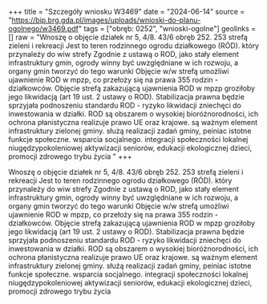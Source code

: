 +++
title = "Szczegóły wniosku W3469"
date = "2024-06-14"
source = "https://bip.brg.gda.pl/images/uploads/wnioski-do-planu-ogolnego/w3469.pdf"
tags = ["obręb: 0252", "wnioski-ogolne"]
geolinks = []
raw = "Wnoszę o objęcie działek nr 5, 4/8. 43/6 obręb 252. 253 strefą zieleni i rekreacji Jest to teren rodzinnego ogrodu działkowego (RÓD). który przynależy do wiw strefy Zgodnie z ustawą o ROD, jako stały  element infrastruktury gmin, ogrody winny być uwzględniane w ich rozwoju, a organy gmin tworzyć do tego warunki Objęcie w/w strefą umożliwi ujawnienie ROD w mpzp, co przełoży się na prawa 355 rodzin -  działkowców. Objęcie strefą zakazującą ujawnienia ROD w mpzp groziłoby jego likwidacją (art 19 ust. 2 ustawy  o ROD). Stabilizacja prawna będzie sprzyjała podnoszeniu standardu ROD - ryzyko likwidacji zniechęci do inwestowania w działki. ROD są obszarem o wysokiej bioróżnorodności, ich ochrona płanistyczna realizuje prawo UE oraz krajowe. są ważnym element infrastruktury zielonej gminy. służą realizacji zadań gminy, peiniac istotne funkcje społeczne. wsparcia socjalnego. integracji społeczności lokalnej  niugędzypokoleniowej aktywizacji seniorów, edukacji ekologicznej dzieci, promocji zdrowego trybu życia "
+++

Wnoszę o objęcie działek nr 5, 4/8. 43/6 obręb 252. 253 strefą zieleni i rekreacji Jest to teren
rodzinnego ogrodu działkowego (RÓD). który przynależy do wiw strefy Zgodnie z ustawą o ROD, jako stały 
element infrastruktury gmin, ogrody winny być uwzględniane w ich rozwoju, a organy gmin tworzyć do tego
warunki Objęcie w/w strefą umożliwi ujawnienie ROD w mpzp, co przełoży się na prawa 355 rodzin - 
działkowców. Objęcie strefą zakazującą ujawnienia ROD w mpzp groziłoby jego likwidacją (art 19 ust. 2 ustawy 
o ROD). Stabilizacja prawna będzie sprzyjała podnoszeniu standardu ROD - ryzyko likwidacji zniechęci do
inwestowania w działki. ROD są obszarem o wysokiej bioróżnorodności, ich ochrona płanistyczna realizuje
prawo UE oraz krajowe. są ważnym element infrastruktury zielonej gminy. służą realizacji zadań gminy, peiniac
istotne funkcje społeczne. wsparcia socjalnego. integracji społeczności lokalnej  niugędzypokoleniowej
aktywizacji seniorów, edukacji ekologicznej dzieci, promocji zdrowego trybu życia




